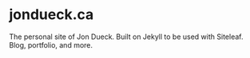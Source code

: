# jondueck.ca

The personal site of Jon Dueck. Built on Jekyll to be used with Siteleaf. Blog, portfolio, and more.
